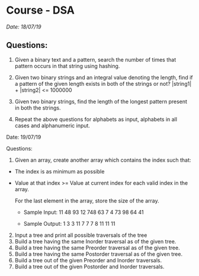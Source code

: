 # Course - DSA

_Date: 18/07/19_

## Questions:

1. Given a binary text and a pattern, search the number of times that pattern occurs in that string using hashing.

2. Given two binary strings and an integral value denoting the length, find if a pattern of the given length exists in both of the strings or not?
|string1| + |string2| <= 1000000

3. Given two binary strings, find the length of the longest pattern present in both the strings.

4. Repeat the above questions for alphabets as input, alphabets in all cases and alphanumeric input.

Date: 19/07/19

Questions: 

1. Given an array, create another array which contains the index such that:
* The index is as minimum as possible
* Value at that index >= Value at current index for each valid index in the array.

  For the last element in the array, store the size of the array.

  * Sample Input:
    11
    48 93 12 748 63 7 4 73 98 64 41

  * Sample Output:
    1 3 3 11 7 7 7 8 11 11 11

2. Input a tree and print all possible traversals of the tree
3. Build a tree having the same Inorder traversal as of the given tree.
4. Build a tree having the same Preorder traversal as of the given tree.
5. Build a tree having the same Postorder traversal as of the given tree.
6. Build a tree out of the given Preorder and Inorder traversals.
7. Build a tree out of the given Postorder and Inorder traversals.
